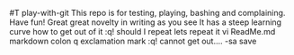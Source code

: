 #T play-with-git
This repo is for testing, playing, bashing and complaining.  Have fun!
Great great novelty in writing as you see
It has a steep learning curve
how to get out of it :q!
should I repeat
lets repeat it
vi ReadMe.md markdown
colon q exclamation mark
:q!
cannot get out....
-sa
save

